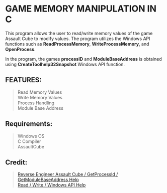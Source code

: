 # GAME MEMORY MANIPULATION IN C

This program allows the user to read/write memory values of the game Assault Cube to modify values. The program utilizes the Windows API functions such as **ReadProcessMemory**, **WriteProcessMemory**, and **OpenProcess**. 

In the program, the games **processID** and **ModuleBaseAddress** is obtained using **CreateToolhelp32Snapshot** Windows API function.

## FEATURES:
  > Read Memory Values <br/> Write Memory Values <br/> Process Handling <br/> Module Base Address

## Requirements: 
  > Windows OS <br/> C Compiler <br/> AssaultCube

## Credit:
  > [Reverse Engineer Assault Cube / GetProcessId / GetModuleBaseAddress Help](https://www.youtube.com/watch?v=GwP6QZDIfyg&list=LL&index=1) <br/>
  > [Read / Write / Windows API Help](https://www.unknowncheats.me/forum/programming-for-beginners/267073-coding-hacking-introduction-guide-practical-external-game-hacking.html)
